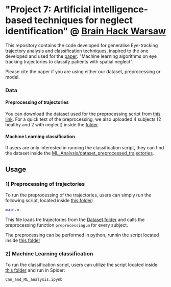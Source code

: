# "Project 7: Artificial intelligence-based techniques for neglect identification" @ [Brain Hack Warsaw](https://brainhackwarsaw.github.io/)

This repository contains the code developed for generalise Eye-tracking trajectory analysis and classification techniques, inspired to the one developed and used for the [paper](https://www.medrxiv.org/content/medrxiv/early/2021/12/03/2020.07.02.20143941.full.pdf): "Machine learning algorithms on eye tracking trajectories to classify patients with spatial neglect". 

Please cite the paper if you are using either our dataset, preprocessing or model.

### Data
#### Preprocessing of trajectories
You can download the dataset used for the preprocessing script from [this link](https://doi.org/10.5281/zenodo.6424677). For a quick test of the preprocessing, we also uploaded 4 subjects (2 healthy and 2 with neglect) inside the [folder](https://github.com/bfranceschiello/ET_Analysis_BrainHack_WorkInProgress/tree/main/_Dataset). 
#### Machine Learning classification
If users are only interested in running the classification script, they can find the dataset inside the [ML_Analysis/dataset_preprocessed_trajectories](https://github.com/bfranceschiello/ET_Analysis_BrainHack_WorkInProgress/tree/main/3_CNN_and_ML_analysis_Python).

## Usage

### 1) Preprocessing of trajectories

To run the preprocessing of the trajectories, users can simply run the following script, located inside [this folder](https://github.com/bfranceschiello/EyeTracking_preprocessing_and_ML_analysis/tree/main/1_Preprocessing):
```matlab
main.m
```
This file loads tre trajectories from the [Dataset folder](https://github.com/bfranceschiello/ET_Analysis_BrainHack_WorkInProgress/tree/main/_Dataset) and calls the preprocessing function `preprocessing.m` for every subject.

The preprocessing can be performed in python, runnin the script located inside [this folder](https://github.com/bfranceschiello/ET_Analysis_BrainHack_WorkInProgress/tree/main/2_Preprocessing_Python)

### 2) Machine Learning classification

To run the classification script, users can utilize the script located inside [this folder](https://github.com/bfranceschiello/ET_Analysis_BrainHack_WorkInProgress/tree/main/3_CNN_and_ML_analysis_Python) and run in Spider:
```python
Cnn_and_ML_analysis.ipynb
```
